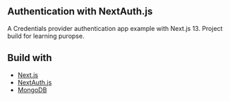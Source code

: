 ## Authentication with NextAuth.js

A Credentials provider authentication app example with Next.js 13.
Project build for learning puropse.

## Build with
- [Next.js](https://nextjs.org/)
- [NextAuth.js](https://next-auth.js.org/)
- [MongoDB](https://www.mongodb.com/)